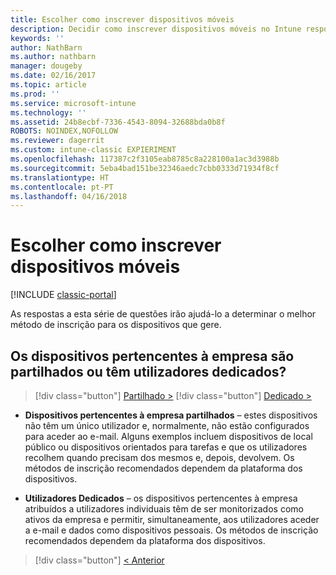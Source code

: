 ```yaml
---
title: Escolher como inscrever dispositivos móveis
description: Decidir como inscrever dispositivos móveis no Intune respondendo a algumas perguntas simples
keywords: ''
author: NathBarn
ms.author: nathbarn
manager: dougeby
ms.date: 02/16/2017
ms.topic: article
ms.prod: ''
ms.service: microsoft-intune
ms.technology: ''
ms.assetid: 24b8ecbf-7336-4543-8094-32688bda0b8f
ROBOTS: NOINDEX,NOFOLLOW
ms.reviewer: dagerrit
ms.custom: intune-classic EXPIERIMENT
ms.openlocfilehash: 117387c2f3105eab8785c8a228100a1ac3d3988b
ms.sourcegitcommit: 5eba4bad151be32346aedc7cbb0333d71934f8cf
ms.translationtype: HT
ms.contentlocale: pt-PT
ms.lasthandoff: 04/16/2018
---
```

# <a name="choose-how-to-enroll-mobile-devices"></a>Escolher como inscrever dispositivos móveis

[!INCLUDE [classic-portal](../includes/classic-portal.md)]

As respostas a esta série de questões irão ajudá-lo a determinar o melhor método de inscrição para os dispositivos que gere.

## <a name="are-your-company-owned-devices-shared-or-do-they-have-dedicated-users"></a>**Os dispositivos pertencentes à empresa são partilhados ou têm utilizadores dedicados?**

> [!div class="button"]
> [Partilhado >](choose-how-to-enroll-devices4.md)
> [!div class="button"]
> [Dedicado >](choose-how-to-enroll-devices6.md)

- **Dispositivos pertencentes à empresa partilhados** – estes dispositivos não têm um único utilizador e, normalmente, não estão configurados para aceder ao e-mail. Alguns exemplos incluem dispositivos de local público ou dispositivos orientados para tarefas e que os utilizadores recolhem quando precisam dos mesmos e, depois, devolvem. Os métodos de inscrição recomendados dependem da plataforma dos dispositivos.

- **Utilizadores Dedicados** – os dispositivos pertencentes à empresa atribuídos a utilizadores individuais têm de ser monitorizados como ativos da empresa e permitir, simultaneamente, aos utilizadores aceder a e-mail e dados como dispositivos pessoais. Os métodos de inscrição recomendados dependem da plataforma dos dispositivos.

> [!div class="button"]
> [< Anterior](choose-how-to-enroll-devices1.md)

